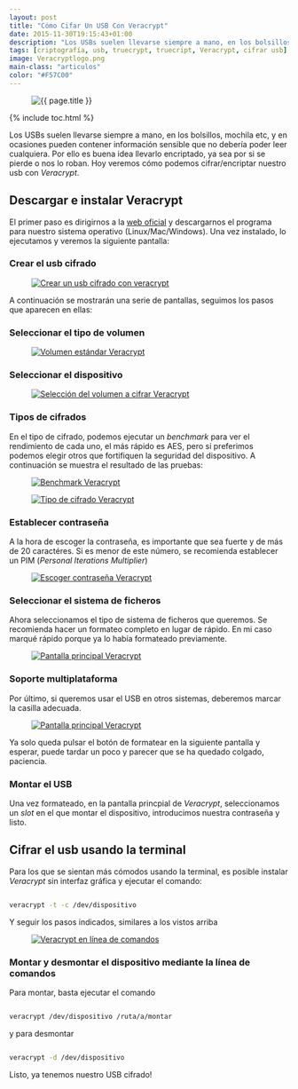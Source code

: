 ```yaml
---
layout: post
title: "Cómo Cifar Un USB Con Veracrypt"
date: 2015-11-30T19:15:43+01:00
description: "Los USBs suelen llevarse siempre a mano, en los bolsillos, mochila etc, y en ocasiones pueden contener información sensible que no debería poder leer cualquiera. Por ello es buena idea llevarlo encriptado, ya sea por si se pierde o nos lo roban. Hoy veremos cómo podemos cifrar/encriptar nuestro usb con Veracrypt"
tags: [criptografía, usb, truecrypt, truecript, Veracrypt, cifrar usb]
image: Veracryptlogo.png
main-class: "articulos"
color: "#F57C00"
---
```


<figure>
  <img src="/assets/img/Veracryptlogo.png" title="{{ page.title }}" alt="{{ page.title }}" />
</figure>

{% include toc.html %}

Los USBs suelen llevarse siempre a mano, en los bolsillos, mochila etc, y en ocasiones pueden contener información sensible que no debería poder leer cualquiera. Por ello es buena idea llevarlo encriptado, ya sea por si se pierde o nos lo roban. Hoy veremos cómo podemos cifrar/encriptar nuestro usb con _Veracrypt_.

<!--ad-->

## Descargar e instalar Veracrypt

El primer paso es dirigirnos a la <a href="https://veracrypt.codeplex.com/wikipage?title=Downloads" target="_blank" title="Veracr">web oficial</a> y descargarnos el programa para nuestro sistema operativo (Linux/Mac/Windows). Una vez instalado, lo ejecutamos y veremos la siguiente pantalla:

### Crear el usb cifrado

<figure>
  <a href="/assets/img/2.png"><img src="/assets/img/2.png" title="Crear un usb cifrado con veracrypt" alt="Crear un usb cifrado con veracrypt" /></a>
</figure>

A continuación se mostrarán una serie de pantallas, seguimos los pasos que aparecen en ellas:

### Seleccionar el tipo de volumen

<figure>
  <a href="/assets/img/3.png"><img src="/assets/img/3.png" title="Volumen estándar Veracrypt" alt="Volumen estándar Veracrypt" /></a>
</figure>

### Seleccionar el dispositivo

<figure>
  <a href="/assets/img/4.png"><img src="/assets/img/4.png" title="Selección del volumen a cifrar Veracrypt" alt="Selección del volumen a cifrar Veracrypt" /></a>
</figure>

### Tipos de cifrados

En el tipo de cifrado, podemos ejecutar un _benchmark_ para ver el rendimiento de cada uno, el más rápido es AES, pero si preferimos podemos elegir otros que fortifiquen la seguridad del dispositivo. A continuación se muestra el resultado de las pruebas:

<figure>
  <a href="/assets/img/bench.png"><img src="/assets/img/bench.png" title="Benchmark Veracrypt" alt="Benchmark Veracrypt" /></a>
</figure>

<figure>
  <a href="/assets/img/5.png"><img src="/assets/img/5.png" title="Tipo de cifrado Veracrypt" alt="Tipo de cifrado Veracrypt" /></a>
</figure>

### Establecer contraseña

A la hora de escoger la contraseña, es importante que sea fuerte y de más de 20 caractéres. Si es menor de este número, se recomienda establecer un PIM (_Personal Iterations Multiplier_)

<figure>
  <a href="/assets/img/8.png"><img src="/assets/img/8.png" title="Escoger contraseña  Veracrypt" alt="Escoger contraseña Veracrypt" /></a>
</figure>

### Seleccionar el sistema de ficheros

Ahora seleccionamos el tipo de sistema de ficheros que queremos. Se recomienda hacer un formateo completo en lugar de rápido. En mi caso marqué rápido porque ya lo había formateado previamente.

<figure>
  <a href="/assets/img/9.png"><img src="/assets/img/9.png" title="Pantalla principal Veracrypt" alt="Pantalla principal Veracrypt" /></a>
</figure>

### Soporte multiplataforma

Por último, si queremos usar el USB en otros sistemas, deberemos marcar la casilla adecuada.

<figure>
  <a href="/assets/img/10.png"><img src="/assets/img/10.png" title="Pantalla principal Veracrypt" alt="Pantalla principal Veracrypt" /></a>
</figure>

Ya solo queda pulsar el botón de formatear en la siguiente pantalla y esperar, puede tardar un poco y parecer que se ha quedado colgado, paciencia.

### Montar el USB

Una vez formateado, en la pantalla princpial de _Veracrypt_, seleccionamos un _slot_ en el que montar el dispositivo, introducimos nuestra contraseña y listo.

## Cifrar el usb usando la terminal

Para los que se sientan más cómodos usando la terminal, es posible instalar _Veracrypt_ sin interfaz gráfica y ejecutar el comando:

```bash

veracrypt -t -c /dev/dispositivo

```

Y seguir los pasos indicados, similares a los vistos arriba

<figure>
  <a href="/assets/img/cmdveracrypt.png"><img src="/assets/img/cmdveracrypt.png" title="Veracrypt en línea de comandos" alt="Veracrypt en línea de comandos" /></a>
</figure>

### Montar y desmontar el dispositivo mediante la línea de comandos

Para montar, basta ejecutar el comando

```bash

veracrypt /dev/dispositivo /ruta/a/montar

```

y para desmontar

```bash

veracrypt -d /dev/dispositivo

```

Listo, ya tenemos nuestro USB cifrado!
